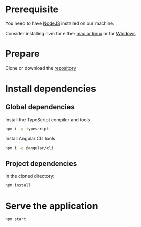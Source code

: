 # Prerequisite

You need to have [NodeJS](https://nodejs.org/en/) installed on our machine.

Consider installing nvm for either [mac or linux](https://github.com/creationix/nvm) or for [Windows](https://github.com/coreybutler/nvm-windows)

# Prepare

Clone or download the [repository](https://github.com/littleendians/intro-angular-typescript) 

# Install dependencies

## Global dependencies

Install the TypeScript compiler and tools

```bash
npm i -g typescript
```

Install Angular CLI tools

```bash
npm i -g @angular/cli
```

## Project dependencies

In the cloned directory:

```bash
npm install
```

# Serve the application

```bash
npm start
````
